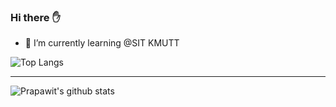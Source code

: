 

### Hi there :raised_hand:
- 🌱 I’m currently learning @SIT KMUTT 

![Top Langs](https://github-readme-stats.vercel.app/api/top-langs/?username=prapawit201&layout=compact)

<hr/>

![Prapawit's github stats](https://github-readme-stats.vercel.app/api?username=prapawit201&show_icons=true&theme=radical)
<!--
**prapawit201/prapawit201** is a ✨ _special_ ✨ repository because its `README.md` (this file) appears on your GitHub profile.

Here are some ideas to get you started:

- 🔭 I’m currently working on ...
- 🌱 I’m currently learning ...
- 👯 I’m looking to collaborate on ...
- 🤔 I’m looking for help with ...
- 💬 Ask me about ...
- 📫 How to reach me: ...
- 😄 Pronouns: ...
- ⚡ Fun fact: ...
-->
